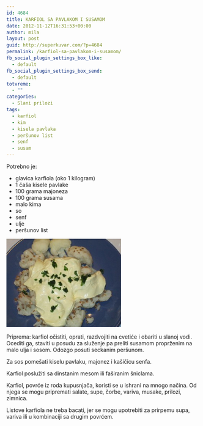 ```yaml
---
id: 4684
title: KARFIOL SA PAVLAKOM I SUSAMOM
date: 2012-11-12T16:31:53+00:00
author: mila
layout: post
guid: http://superkuvar.com/?p=4684
permalink: /karfiol-sa-pavlakom-i-susamom/
fb_social_plugin_settings_box_like:
  - default
fb_social_plugin_settings_box_send:
  - default
totvreme:
  - ""
categories:
  - Slani prilozi
tags:
  - karfiol
  - kim
  - kisela pavlaka
  - peršunov list
  - senf
  - susam
---
```

Potrebno je:

  * glavica karfiola (oko 1 kilogram)
  * 1 čaša kisele pavlake
  * 100 grama majoneza
  * 100 grama susama
  * malo kima
  * so
  * senf
  * ulje
  * peršunov list

<img class="alignnone size-medium wp-image-4685" title="Karfiolsapavlakomisusamom" src="/wp-content/uploads/2012/11/Karfiolsapavlakomisusamom-e1352737507768-300x231.jpg" alt="" width="300" height="231" /> 

Priprema: karfiol očistiti, oprati, razdvojiti na cvetiće i obariti u slanoj vodi. Ocediti ga, staviti u posudu za služenje pa preliti susamom proprženim na malo ulja i sosom. Odozgo posuti seckanim peršunom.

Za sos pomešati kiselu pavlaku, majonez i kašičicu senfa.

Karfiol poslužiti sa dinstanim mesom ili faširanim šniclama.

Karfiol, povrće iz roda kupusnjača, koristi se u ishrani na mnogo načina. Od njega se mogu pripremati salate, supe, čorbe, variva, musake, prilozi, zimnica.

Listove karfiola ne treba bacati, jer se mogu upotrebiti za prirpemu supa, variva ili u kombinaciji sa drugim povrćem.